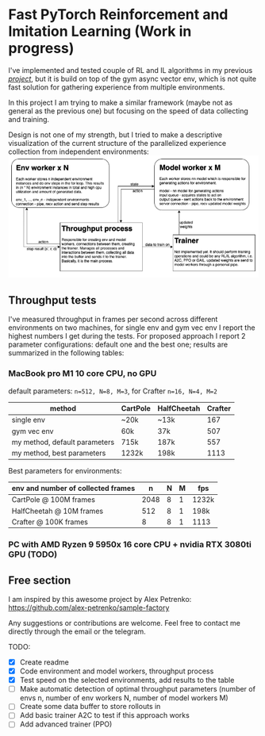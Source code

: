 # Fast PyTorch Reinforcement and Imitation Learning (Work in progress)
I've implemented and tested couple of RL and IL algorithms in my previous
[*project*](https://github.com/CherryPieSexy/imitation_learning),
but it is build on top of the gym async vector env,
which is not quite fast solution for gathering experience from multiple environments.

In this project I am trying to make a similar framework (maybe not as general as the previous one)
but focusing on the speed of data collecting and training.

Design is not one of my strength, but I tried to make a descriptive visualization
of the current structure of the parallelized experience collection from independent environments:
![scheme](imgs/parallelism_scheme.png)

## Throughput tests
I've measured throughput in frames per second across different environments
on two machines, for single env and gym vec env I report the highest numbers I get during the tests.
For proposed approach I report 2 parameter configurations: default one and the best one;
results are summarized in the following tables:

### MacBook pro M1 10 core CPU, no GPU

default parameters: ```n=512, N=8, M=3```, for Crafter ```n=16, N=4, M=2```

| method                        | CartPole | HalfCheetah | Crafter |
|-------------------------------|----------|-------------|---------|
| single env                    | ~20k     | ~13k        | 167     |
| gym vec env                   | 60k      | 37k         | 507     |
| my method, default parameters | 715k     | 187k        | 557     |
| my method, best parameters    | 1232k    | 198k        | 1113    |

Best parameters for environments:

| env and number of collected frames     | n    | N   | M   | fps   |
|----------------------------------------|------|-----|-----|-------|
| CartPole @ 100M frames                 | 2048 | 8   | 1   | 1232k |
| HalfCheetah @ 10M frames               | 512  | 8   | 1   | 198k  |
| Crafter @ 100K frames                  | 8    | 8   | 1   | 1113  |

### PC with AMD Ryzen 9 5950x 16 core CPU + nvidia RTX 3080ti GPU (TODO)

## Free section
I am inspired by this awesome project by Alex Petrenko: https://github.com/alex-petrenko/sample-factory

Any suggestions or contributions are welcome.
Feel free to contact me directly through the email or the telegram.

TODO:
- [x] Create readme
- [x] Code environment and model workers, throughput process
- [x] Test speed on the selected environments, add results to the table
- [ ] Make automatic detection of optimal throughput parameters
(number of envs n, number of env workers N, number of model workers M)
- [ ] Create some data buffer to store rollouts in
- [ ] Add basic trainer A2C to test if this approach works
- [ ] Add advanced trainer (PPO)
